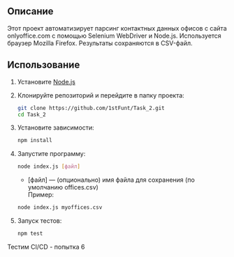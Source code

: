 ## Описание
Этот проект автоматизирует парсинг контактных данных офисов с сайта onlyoffice.com с помощью Selenium WebDriver и Node.js.
Используется браузер Mozilla Firefox.
Результаты сохраняются в CSV-файл.

## Использование

1. Установите [Node.js](https://nodejs.org/)
2. Клонируйте репозиторий и перейдите в папку проекта:

   ```bash
   git clone https://github.com/1stFunt/Task_2.git
   cd Task_2
   ```
3. Установите зависимости:

   ```bash
   npm install
   ```
4. Запустите программу:

    ```bash
   node index.js [файл]
   ```
   - [файл] — (опционально) имя файла для сохранения (по умолчанию offices.csv)  
   Пример:
   ```bash
   node index.js myoffices.csv
   ```
5. Запуск тестов:

   ```bash
   npm test
   ```

Тестим CI/CD - попытка 6